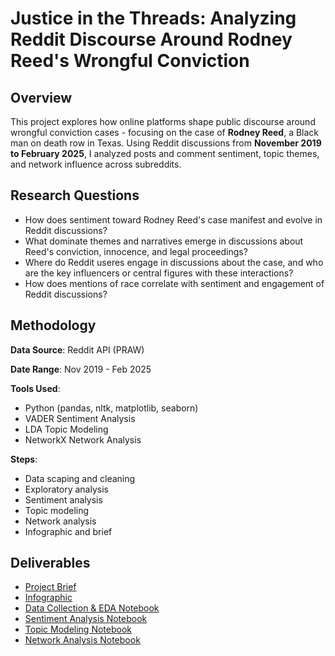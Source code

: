 # Justice in the Threads: Analyzing Reddit Discourse Around Rodney Reed's Wrongful Conviction

## Overview
This project explores how online platforms shape public discourse around wrongful conviction cases - focusing on the case of **Rodney Reed**, a Black man on death row in Texas. Using Reddit discussions from **November 2019 to February 2025**, I analyzed posts and comment sentiment, topic themes, and network influence across subreddits.

## Research Questions
- How does sentiment toward Rodney Reed's case manifest and evolve in Reddit discussions?
- What dominate themes and narratives emerge in discussions about Reed's conviction, innocence, and legal proceedings?
- Where do Reddit useres engage in discussions about the case, and who are the key influencers or central figures with these interactions?
- How does mentions of race correlate with sentiment and engagement of Reddit discussions?

## Methodology
**Data Source**: Reddit API (PRAW)

**Date Range**: Nov 2019 - Feb 2025

**Tools Used**:
- Python (pandas, nltk, matplotlib, seaborn)
- VADER Sentiment Analysis
- LDA Topic Modeling
- NetworkX Network Analysis

**Steps**:
- Data scaping and cleaning
- Exploratory analysis
- Sentiment analysis
- Topic modeling
- Network analysis
- Infographic and brief

## Deliverables
- [Project Brief](./reports/RodneyReed_Brief.pdf)
- [Infographic](./infographic/Reed_infographic.pdf)
- [Data Collection & EDA Notebook](./notebooks/01_data_collection.ipynb)
- [Sentiment Analysis Notebook](./notebooks/02_sentiment_analysis.ipynb)
- [Topic Modeling Notebook](./notebooks/03_topic_modeling.ipynb)
- [Network Analysis Notebook](.notebooks/04_network_analysis.ipynb)
